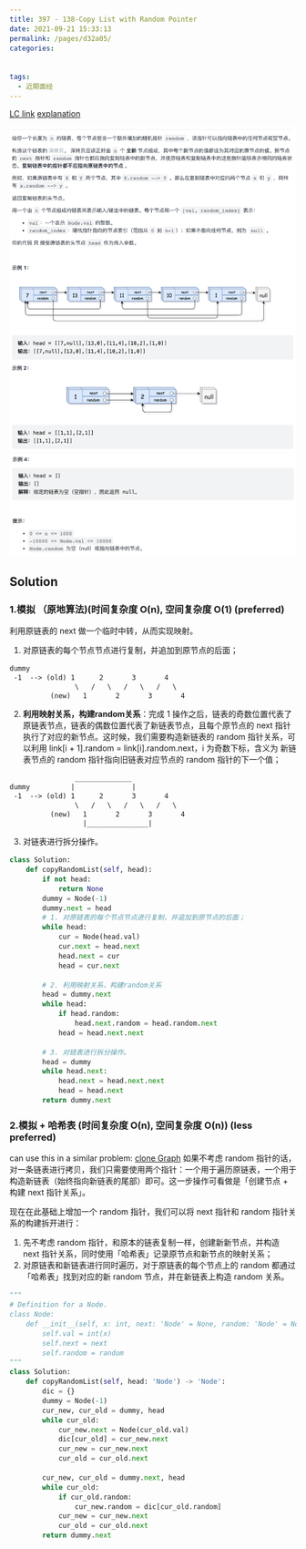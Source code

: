 ```yaml
---
title: 397 - 138-Copy List with Random Pointer
date: 2021-09-21 15:33:13
permalink: /pages/d32a05/
categories:
  

tags:
  - 近期面经
---
```

[LC link](https://leetcode.com/problems/copy-list-with-random-pointer/)
  [explanation](https://leetcode-cn.com/problems/copy-list-with-random-pointer/solution/gong-shui-san-xie-yi-ti-shuang-jie-ha-xi-pqek/)

![](https://raw.githubusercontent.com/emmableu/image/master/138-0.png)
![](https://raw.githubusercontent.com/emmableu/image/master/138-1.png)

## Solution
### 1.模拟 （原地算法)(时间复杂度 O(n), 空间复杂度 O(1) (preferred)
利用原链表的 next 做一个临时中转，从而实现映射。

1. 对原链表的每个节点节点进行复制，并追加到原节点的后面；
```
dummy 
 -1  --> (old) 1      2       3       4
                \   /   \   /   \   /   \
          (new)   1       2       3       4
``` 
2. **利用映射关系，构建random关系**：完成 1 操作之后，链表的奇数位置代表了原链表节点，链表的偶数位置代表了新链表节点，且每个原节点的 next 指针执行了对应的新节点。这时候，我们需要构造新链表的 random 指针关系，可以利用 link[i + 1].random = link[i].random.next，i 为奇数下标，含义为 新链表节点的 random 指针指向旧链表对应节点的 random 指针的下一个值；
```
                ______________ 
dummy          |              |  
 -1  --> (old) 1      2       3       4
                \   /   \   /   \   /   \
          (new)   1       2       3       4
                  |_______________|   
``` 
3. 对链表进行拆分操作。
```python
class Solution:
    def copyRandomList(self, head):
        if not head:
            return None
        dummy = Node(-1)
        dummy.next = head
        # 1. 对原链表的每个节点节点进行复制，并追加到原节点的后面；
        while head:
            cur = Node(head.val)
            cur.next = head.next
            head.next = cur
            head = cur.next
        
        # 2. 利用映射关系，构建random关系
        head = dummy.next
        while head:
            if head.random:
                head.next.random = head.random.next
            head = head.next.next

        # 3. 对链表进行拆分操作。
        head = dummy
        while head.next:
            head.next = head.next.next
            head = head.next
        return dummy.next
```


### 2.模拟 + 哈希表 (时间复杂度 O(n), 空间复杂度 O(n)) (less preferred)
can use this in a similar problem: [clone Graph](https://emmableu.github.io/blog/pages/0c9ec4)
如果不考虑 random 指针的话，对一条链表进行拷贝，我们只需要使用两个指针：一个用于遍历原链表，一个用于构造新链表（始终指向新链表的尾部）即可。这一步操作可看做是「创建节点 + 构建 next 指针关系」。

现在在此基础上增加一个 random 指针，我们可以将 next 指针和 random 指针关系的构建拆开进行：

1. 先不考虑 random 指针，和原本的链表复制一样，创建新新节点，并构造 next 指针关系，同时使用「哈希表」记录原节点和新节点的映射关系；
2. 对原链表和新链表进行同时遍历，对于原链表的每个节点上的 random 都通过「哈希表」找到对应的新 random 节点，并在新链表上构造 random 关系。
```python
"""
# Definition for a Node.
class Node:
    def __init__(self, x: int, next: 'Node' = None, random: 'Node' = None):
        self.val = int(x)
        self.next = next
        self.random = random
"""
class Solution:
    def copyRandomList(self, head: 'Node') -> 'Node':
        dic = {}     
        dummy = Node(-1)
        cur_new, cur_old = dummy, head
        while cur_old:
            cur_new.next = Node(cur_old.val)
            dic[cur_old] = cur_new.next
            cur_new = cur_new.next
            cur_old = cur_old.next
        
        cur_new, cur_old = dummy.next, head
        while cur_old:
            if cur_old.random:
                cur_new.random = dic[cur_old.random]
            cur_new = cur_new.next
            cur_old = cur_old.next
        return dummy.next
```
